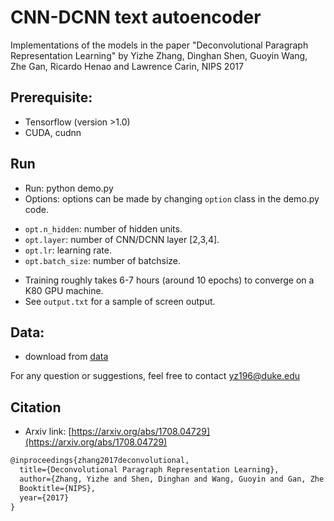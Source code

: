 # CNN-DCNN text autoencoder

Implementations of the models in the paper "Deconvolutional Paragraph Representation Learning" by Yizhe Zhang, Dinghan Shen, Guoyin Wang, Zhe Gan, Ricardo Henao and Lawrence Carin, NIPS 2017

## Prerequisite: 
* Tensorflow (version >1.0)
* CUDA, cudnn


## Run 
* Run: python demo.py
* Options: options can be made by changing `option` class in the demo.py code. 

- `opt.n_hidden`: number of hidden units.
- `opt.layer`: number of CNN/DCNN layer [2,3,4].
- `opt.lr`: learning rate.
- `opt.batch_size`: number of batchsize.

* Training roughly takes 6-7 hours (around 10 epochs) to converge on a K80 GPU machine.
* See `output.txt` for a sample of screen output.

## Data: 
* download from [data](https://drive.google.com/file/d/0B52eYWrYWqIpQzhBNkVxaV9mMjQ/view)


For any question or suggestions, feel free to contact yz196@duke.edu

## Citation 
* Arxiv link: [https://arxiv.org/abs/1708.04729](https://arxiv.org/abs/1708.04729)
```latex
@inproceedings{zhang2017deconvolutional,
  title={Deconvolutional Paragraph Representation Learning},
  author={Zhang, Yizhe and Shen, Dinghan and Wang, Guoyin and Gan, Zhe and Henao, Ricardo and Carin, Lawrence},
  Booktitle={NIPS},
  year={2017}
}
```
